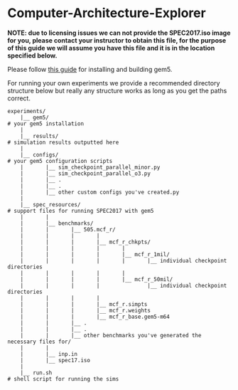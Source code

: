 # Computer-Architecture-Explorer
**NOTE: due to licensing issues we can not provide the SPEC2017.iso image for you, please contact your instructor to obtain this file, for the purpose of this guide we will assume you have this file and it is in the location specified below.**

Please follow [this guide](https://www.gem5.org/documentation/general_docs/building) for installing and building gem5.

For running your own experiments we provide a recommended directory structure below but really any structure works as long as you get the paths correct.

```
experiments/
    |__ gem5/                                                                           # your gem5 installation
    |
    |__ results/                                                                        # simulation results outputted here
    |
    |__ configs/                                                                        # your gem5 configuration scripts
    |       |__ sim_checkpoint_parallel_minor.py
    |       |__ sim_checkpoint_parallel_o3.py
    |       |__ .
    |       |__ .
    |       |__ other custom configs you've created.py
    |
    |__ spec_resources/                                                                 # support files for running SPEC2017 with gem5
    |       |
    |       |__ benchmarks/
    |       |       |__ 505.mcf_r/
    |       |       |       |
    |       |       |       |__ mcf_r_chkpts/
    |       |       |       |       |
    |       |       |       |       |__ mcf_r_1mil/
    |       |       |       |       |       |__ individual checkpoint directories
    |       |       |       |       |      
    |       |       |       |       |__ mcf_r_50mil/
    |       |       |       |               |__ individual checkpoint directories
    |       |       |       |       
    |       |       |       |__ mcf_r.simpts
    |       |       |       |__ mcf_r.weights
    |       |       |       |__ mcf_r_base.gem5-m64
    |       |       |__ .
    |       |       |__ .
    |       |       |__ other benchmarks you've generated the necessary files for/
    |       |
    |       |__ inp.in
    |       |__ spec17.iso 
    |
    |__ run.sh                                                                          # shell script for running the sims

```
